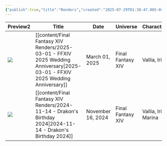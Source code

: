 ```yaml
---
{"publish":true,"title":"Renders","created":"2025-07-29T01:38:47.085-04:00","modified":"2025-07-29T17:07:27.828-04:00","cssclasses":""}
---
```


|Preview2|Title|Date|Universe|Characters|
|---|---|---|---|---|
|![](https://shiitake.us-east.host.bsky.network/xrpc/com.atproto.sync.getBlob?did=did%3Aplc%3Avigxa24owwfxyoe5nnweh7i4&cid=bafkreidyxzlortntwyeawnu6qmmxssv3h2bw7lgybrff6mzvrjhte5m22e)|[[content/Final Fantasy XIV Renders/2025-03-01 - FFXIV 2025 Wedding Anniversary\|2025-03-01 - FFXIV 2025 Wedding Anniversary]]|March 01, 2025|Final Fantasy XIV|Vallia, Iriali|
|![](https://shiitake.us-east.host.bsky.network/xrpc/com.atproto.sync.getBlob?did=did%3Aplc%3Avigxa24owwfxyoe5nnweh7i4&cid=bafkreibq64mpmtzxrpc6m2ly353h4glpajais7q2ogrph4s5bf6a4zg5tq)|[[content/Final Fantasy XIV Renders/2024-11-14 - Drakon's Birthday 2024\|2024-11-14 - Drakon's Birthday 2024]]|November 16, 2024|Final Fantasy XIV|Vallia, Iriali, Marina|
